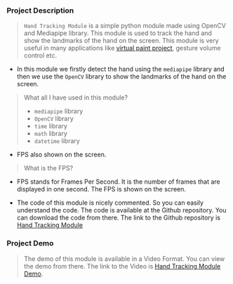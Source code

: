 ### Project Description

> `Hand Tracking Module` is a simple python module made using OpenCV and Mediapipe library. This module is used to track the hand and show the landmarks of the hand on the screen. This module is very useful in many applications like [virtual paint project](https://github.com/mnk17arts/myPython/tree/main/opencv/virtual-paint-project), gesture volume control etc.

+ In this module we firstly detect the hand using the `mediapipe` library and then we use the `OpenCV` library to show the landmarks of the hand on the screen.

> What all I have used in this module?
>  * `mediapipe` library
>  * `OpenCV` library
>  * `time` library
>  * `math` library
>  * `datetime` library

+ FPS also shown on the screen. 

> What is the FPS?
  * FPS stands for Frames Per Second. It is the number of frames that are displayed in one second. The FPS is shown on the screen.

+ The code of this module is nicely commented. So you can easily understand the code. The code is available at the Github repository. You can download the code from there. The link to the Github repository is [Hand Tracking Module](https://github.com/mnk17arts/myPython/tree/main/opencv/hand-tracking-module)

### Project Demo

> The demo of this module is available in a Video Format. You can view the demo from there. The link to the Video is [Hand Tracking Module Demo](https://user-images.githubusercontent.com/71878747/118363886-08b8c680-b5b4-11eb-8cf2-2d22d5d2a4af.mp4).

